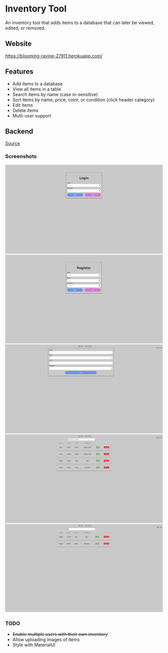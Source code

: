 # Inventory Tool
An inventory tool that adds items to a database that can later be viewed, edited, or removed.

## Website
https://blooming-ravine-27911.herokuapp.com/

## Features
- Add items to a database
- View all items in a table
- Search items by name (case in-sensitive)
- Sort items by name, price, color, or condition (click header category)
- Edit items
- Delete items
- Mutli-user support

## Backend
[Source](https://github.com/alexxbull/inventory-tool-backend)


### Screenshots
![Login](https://github.com/alexxbull/inventory-tool/blob/master/screenshots/login.png)
![Register](https://github.com/alexxbull/inventory-tool/blob/master/screenshots/register.png)
![Add Item](https://github.com/alexxbull/inventory-tool/blob/master/screenshots/additem.png)
![View Items](https://github.com/alexxbull/inventory-tool/blob/master/screenshots/viewitems.png)
![Search Items](https://github.com/alexxbull/inventory-tool/blob/master/screenshots/search.png)

### TODO
* ~~Enable multiple users with their own inventory~~
* Allow uploading images of items
* Style with MaterialUI
